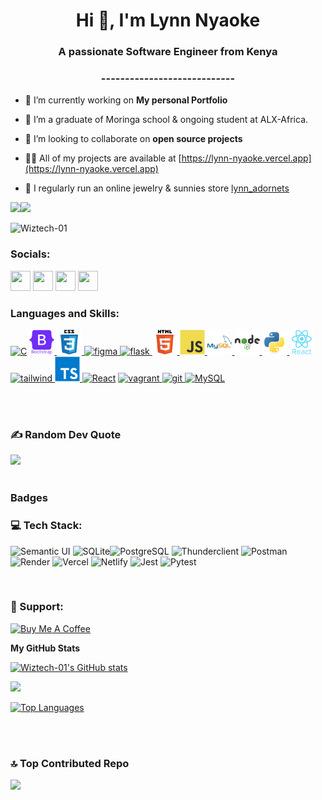 <h1 align="center">Hi 👋, I'm Lynn Nyaoke</h1>
<h3 align="center">A passionate Software Engineer from Kenya</h3>
<h3 align="center">----------------------------</h3>

- 🔭 I’m currently working on **My personal Portfolio**

- 🌱 I’m a graduate of Moringa school & ongoing student at ALX-Africa.

- 👯 I’m looking to collaborate on **open source projects**

- 👨‍💻 All of my projects are available at [https://lynn-nyaoke.vercel.app](https://lynn-nyaoke.vercel.app)

- 📝 I regularly run an online jewelry & sunnies store [lynn_adornets](https://www.instagram.com/_lynn_adornets?igsh=MWp6dGhja2pucG94bQ==)

<a href="https://www.github.com/Wiztech-01" target="_blank" rel="noreferrer"><img
src="https://img.shields.io/github/followers/Wiztech-01?logo=github&style=for-the-badge&color=0891b2&labelColor=1c1917" /></a><a href="https://www.twitter.com/LynnNyaoke" target="_blank" rel="noreferrer"><img
src="https://img.shields.io/twitter/follow/LynnNyaoke?logo=twitter&style=for-the-badge&color=0891b2&labelColor=1c1917"
/></a>
<p align="left"> <img src="https://komarev.com/ghpvc/?username=Wiztech-01&label=Profile%20views&color=0e75b6&style=flat" alt="Wiztech-01" /> </p>

<h3 align="left">Socials:</h3>
<p align="left"> <a href="https://discord.com/channels/@me" target="_blank" rel="noreferrer"><img src="https://raw.githubusercontent.com/danielcranney/readme-generator/main/public/icons/socials/discord.svg" width="32" height="32" /></a> <a href="https://www.github.com/Wiztech-01" target="_blank" rel="noreferrer"><img src="https://raw.githubusercontent.com/danielcranney/readme-generator/main/public/icons/socials/github.svg" width="32" height="32" /></a> <a href="https://www.linkedin.com/in/lynn-nyaoke-058b43216" target="_blank" rel="noreferrer"><img src="https://raw.githubusercontent.com/danielcranney/readme-generator/main/public/icons/socials/linkedin.svg" width="32" height="32" /></a> <a href="https://www.twitter.com/LynnNyaoke" target="_blank" rel="noreferrer"><img src="https://raw.githubusercontent.com/danielcranney/readme-generator/main/public/icons/socials/twitter.svg" width="32" height="32" /></a> 
<!-- <a href="https://kaggle.com/isaac__kiplangat" target="blank"><img align="center" src="https://raw.githubusercontent.com/rahuldkjain/github-profile-readme-generator/master/src/images/icons/Social/kaggle.svg" alt="isaac__kiplangat" height="30" width="40" /></a> -->
</p>

<h3 align="left">Languages and Skills:</h3>
<p align="left"> <a href="https://docs.microsoft.com/en-us/cpp/?view=msvc-170" target="_blank" rel="noreferrer"><img src="https://raw.githubusercontent.com/danielcranney/readme-generator/main/public/icons/skills/c-colored.svg" width="36" height="36" alt="C" /></a>
<a href="https://getbootstrap.com" target="_blank" rel="noreferrer"> <img src="https://raw.githubusercontent.com/devicons/devicon/master/icons/bootstrap/bootstrap-plain-wordmark.svg" alt="bootstrap" width="40" height="40"/> </a> <a href="https://www.w3schools.com/css/" target="_blank" rel="noreferrer"> <img src="https://raw.githubusercontent.com/devicons/devicon/master/icons/css3/css3-original-wordmark.svg" alt="css3" width="40" height="40"/> </a> <a href="https://www.figma.com/" target="_blank" rel="noreferrer"> <img src="https://www.vectorlogo.zone/logos/figma/figma-icon.svg" alt="figma" width="40" height="40"/> </a> <a href="https://flask.palletsprojects.com/" target="_blank" rel="noreferrer"> <img src="https://www.vectorlogo.zone/logos/pocoo_flask/pocoo_flask-icon.svg" alt="flask" width="40" height="40"/> </a> <a href="https://www.w3.org/html/" target="_blank" rel="noreferrer"> <img src="https://raw.githubusercontent.com/devicons/devicon/master/icons/html5/html5-original-wordmark.svg" alt="html5" width="40" height="40"/> </a> <a href="https://developer.mozilla.org/en-US/docs/Web/JavaScript" target="_blank" rel="noreferrer"> <img src="https://raw.githubusercontent.com/devicons/devicon/master/icons/javascript/javascript-original.svg" alt="javascript" width="40" height="40"/> </a> <a href="https://www.mysql.com/" target="_blank" rel="noreferrer"> <img src="https://raw.githubusercontent.com/devicons/devicon/master/icons/mysql/mysql-original-wordmark.svg" alt="mysql" width="40" height="40"/> </a> <a href="https://nodejs.org" target="_blank" rel="noreferrer"> <img src="https://raw.githubusercontent.com/devicons/devicon/master/icons/nodejs/nodejs-original-wordmark.svg" alt="nodejs" width="40" height="40"/> </a> <a href="https://www.python.org" target="_blank" rel="noreferrer"> <img src="https://raw.githubusercontent.com/devicons/devicon/master/icons/python/python-original.svg" alt="python" width="40" height="40"/> </a> <a href="https://reactjs.org/" target="_blank" rel="noreferrer"> <img src="https://raw.githubusercontent.com/devicons/devicon/master/icons/react/react-original-wordmark.svg" alt="react" width="40" height="40"/> </a> <a href="https://tailwindcss.com/" target="_blank" rel="noreferrer"> <img src="https://www.vectorlogo.zone/logos/tailwindcss/tailwindcss-icon.svg" alt="tailwind" width="40" height="40"/> </a> <a href="https://www.typescriptlang.org/" target="_blank" rel="noreferrer"> <img src="https://raw.githubusercontent.com/devicons/devicon/master/icons/typescript/typescript-original.svg" alt="typescript" width="40" height="40"/> </a> <a href="https://reactjs.org/" target="_blank" rel="noreferrer"><img src="https://raw.githubusercontent.com/danielcranney/readme-generator/main/public/icons/skills/react-colored.svg" width="36" height="36" alt="React" /></a>
<a href="https://www.vagrantup.com/" target="_blank" rel="noreferrer"> <img src="https://www.vectorlogo.zone/logos/vagrantup/vagrantup-icon.svg" alt="vagrant" width="40" height="40"/> </a> <a href="https://git-scm.com/" target="_blank" rel="noreferrer"> <img src="https://www.vectorlogo.zone/logos/git-scm/git-scm-icon.svg" alt="git" width="40" height="40"/> 
<a href="https://www.mysql.com/" target="_blank" rel="noreferrer"><img src="https://raw.githubusercontent.com/danielcranney/readme-generator/main/public/icons/skills/mysql-colored.svg" width="36" height="36" alt="MySQL" /></a>
</p><br><br/> </p>

### ✍️ Random Dev Quote
![](https://quotes-github-readme.vercel.app/api?type=horizontal&theme=tokyonight)
<br><br/>

### Badges

<h3 align="centre">💻 Tech Stack:</h3>

![Semantic UI](https://img.shields.io/badge/Semantic_UI-%234ABDB2?style=for-the-badge&logo=semantic-ui&logoColor=white) ![SQLite](https://img.shields.io/badge/sqlite-%2307405e.svg?style=for-the-badge&logo=sqlite&logoColor=white)![PostgreSQL](https://img.shields.io/badge/PostgreSQL-%23316192?style=for-the-badge&logo=postgresql&logoColor=white) ![Thunderclient](https://img.shields.io/badge/Thunderclient-%23000000.svg?style=for-the-badge&logo=thunderclient&logoColor=white) ![Postman](https://img.shields.io/badge/Postman-FF6C37?style=for-the-badge&logo=postman&logoColor=white) ![Render](https://img.shields.io/badge/render-%23000000.svg?style=for-the-badge&logo=render&logoColor=white) ![Vercel](https://img.shields.io/badge/vercel-%23000000.svg?style=for-the-badge&logo=vercel&logoColor=white) ![Netlify](https://img.shields.io/badge/netlify-%23000000.svg?style=for-the-badge&logo=netlify&logoColor=white) ![Jest](https://img.shields.io/badge/Jest-%23C21325.svg?style=for-the-badge&logo=jest&logoColor=white) ![Pytest](https://img.shields.io/badge/Pytest-%231674B1.svg?style=for-the-badge&logo=pytest&logoColor=white)

<br>

<h3 align="centre">📖 Support:</h3>

<p align="centre">
  <a href="https://www.buymeacoffee.com/https://www.buymeacoffee.com/evancherry">
    <img src="https://cdn.buymeacoffee.com/buttons/v2/default-yellow.png" height="50" width="210" alt="Buy Me A Coffee" />
  </a>
</p>

<b>My GitHub Stats</b>

<a href="http://www.github.com/Wiztech-01"><img src="https://github-readme-stats.vercel.app/api?username=Wiztech-01&show_icons=true&hide=&count_private=true&title_color=a855f7&text_color=ffffff&icon_color=0891b2&bg_color=1c1917&hide_border=true&show_icons=true" alt="Wiztech-01's GitHub stats" /></a>

<a href="http://www.github.com/Wiztech-01"><img src="https://github-readme-streak-stats.herokuapp.com/?user=Wiztech-01&stroke=ffffff&background=1c1917&ring=a855f7&fire=a855f7&currStreakNum=ffffff&currStreakLabel=a855f7&sideNums=ffffff&sideLabels=ffffff&dates=ffffff&hide_border=true" /></a>

<!-- <a href="http://www.github.com/Wiztech-01"><img src="https://github-readme-activity-graph.cyclic.app/graph?username=Wiztech-01&bg_color=1c1917&color=ffffff&line=0891b2&point=ffffff&area_color=1c1917&area=true&hide_border=true&custom_title=GitHub%20Commits%20Graph" alt="GitHub Commits Graph" /></a> -->

<a href="https://github.com/Wiztech-01" align="left"><img src="https://github-readme-stats.vercel.app/api/top-langs/?username=Wiztech-01&langs_count=10&title_color=a855f7&text_color=ffffff&icon_color=0891b2&bg_color=1c1917&hide_border=true&locale=en&custom_title=Top%20%Languages" alt="Top Languages" /></a>

<div width="100%" align="center"></div><br><br/>


### 🔝 Top Contributed Repo
![](https://github-contributor-stats.vercel.app/api?username=Wiztech-01&limit=5&theme=tokyonight&combine_all_yearly_contributions=true)